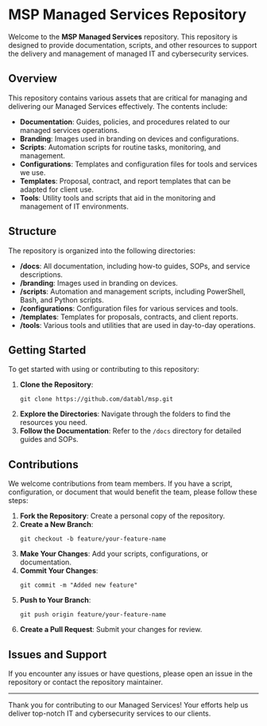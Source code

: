# MSP Managed Services Repository

Welcome to the **MSP Managed Services** repository. This repository is designed to provide documentation, scripts, and other resources to support the delivery and management of managed IT and cybersecurity services.

## Overview

This repository contains various assets that are critical for managing and delivering our Managed Services effectively. The contents include:

- **Documentation**: Guides, policies, and procedures related to our managed services operations.
- **Branding**: Images used in branding on devices and configurations.
- **Scripts**: Automation scripts for routine tasks, monitoring, and management.
- **Configurations**: Templates and configuration files for tools and services we use.
- **Templates**: Proposal, contract, and report templates that can be adapted for client use.
- **Tools**: Utility tools and scripts that aid in the monitoring and management of IT environments.

## Structure

The repository is organized into the following directories:

- **/docs**: All documentation, including how-to guides, SOPs, and service descriptions.
- **/branding**: Images used in branding on devices.
- **/scripts**: Automation and management scripts, including PowerShell, Bash, and Python scripts.
- **/configurations**: Configuration files for various services and tools.
- **/templates**: Templates for proposals, contracts, and client reports.
- **/tools**: Various tools and utilities that are used in day-to-day operations.

## Getting Started

To get started with using or contributing to this repository:

1. **Clone the Repository**:
   ```
   git clone https://github.com/databl/msp.git
   ```
2. **Explore the Directories**: Navigate through the folders to find the resources you need.
3. **Follow the Documentation**: Refer to the `/docs` directory for detailed guides and SOPs.

## Contributions

We welcome contributions from team members. If you have a script, configuration, or document that would benefit the team, please follow these steps:

1. **Fork the Repository**: Create a personal copy of the repository.
2. **Create a New Branch**: 
   ```
   git checkout -b feature/your-feature-name
   ```
3. **Make Your Changes**: Add your scripts, configurations, or documentation.
4. **Commit Your Changes**:
   ```
   git commit -m "Added new feature"
   ```
5. **Push to Your Branch**:
   ```
   git push origin feature/your-feature-name
   ```
6. **Create a Pull Request**: Submit your changes for review.

## Issues and Support

If you encounter any issues or have questions, please open an issue in the repository or contact the repository maintainer.

---

Thank you for contributing to our Managed Services! Your efforts help us deliver top-notch IT and cybersecurity services to our clients.
